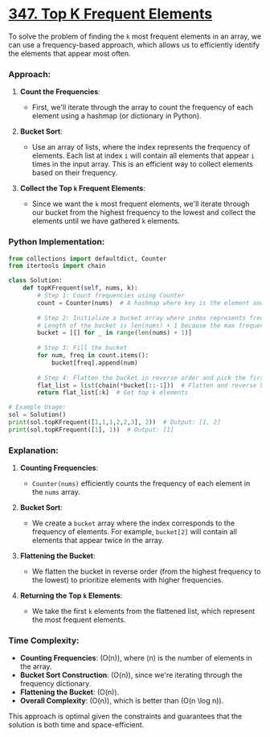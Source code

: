 # [347. Top K Frequent Elements](https://leetcode.com/problems/top-k-frequent-elements/description/)

To solve the problem of finding the `k` most frequent elements in an array, we can use a frequency-based approach, which allows us to efficiently identify the elements that appear most often.

### Approach:

1. **Count the Frequencies**:
   - First, we'll iterate through the array to count the frequency of each element using a hashmap (or dictionary in Python).

2. **Bucket Sort**:
   - Use an array of lists, where the index represents the frequency of elements. Each list at index `i` will contain all elements that appear `i` times in the input array. This is an efficient way to collect elements based on their frequency.

3. **Collect the Top `k` Frequent Elements**:
   - Since we want the `k` most frequent elements, we'll iterate through our bucket from the highest frequency to the lowest and collect the elements until we have gathered `k` elements.

### Python Implementation:

```python
from collections import defaultdict, Counter
from itertools import chain

class Solution:
    def topKFrequent(self, nums, k):
        # Step 1: Count frequencies using Counter
        count = Counter(nums)  # A hashmap where key is the element and value is its frequency
        
        # Step 2: Initialize a bucket array where index represents frequency
        # Length of the bucket is len(nums) + 1 because the max frequency of any element can be len(nums)
        bucket = [[] for _ in range(len(nums) + 1)]
        
        # Step 3: Fill the bucket
        for num, freq in count.items():
            bucket[freq].append(num)
        
        # Step 4: Flatten the bucket in reverse order and pick the first k elements
        flat_list = list(chain(*bucket[::-1]))  # Flatten and reverse bucket
        return flat_list[:k]  # Get top k elements

# Example Usage:
sol = Solution()
print(sol.topKFrequent([1,1,1,2,2,3], 2))  # Output: [1, 2]
print(sol.topKFrequent([1], 1))  # Output: [1]
```

### Explanation:

1. **Counting Frequencies**:
   - `Counter(nums)` efficiently counts the frequency of each element in the `nums` array.

2. **Bucket Sort**:
   - We create a `bucket` array where the index corresponds to the frequency of elements. For example, `bucket[2]` will contain all elements that appear twice in the array.

3. **Flattening the Bucket**:
   - We flatten the bucket in reverse order (from the highest frequency to the lowest) to prioritize elements with higher frequencies.

4. **Returning the Top `k` Elements**:
   - We take the first `k` elements from the flattened list, which represent the most frequent elements.

### Time Complexity:

- **Counting Frequencies**: \(O(n)\), where \(n\) is the number of elements in the array.
- **Bucket Sort Construction**: \(O(n)\), since we're iterating through the frequency dictionary.
- **Flattening the Bucket**: \(O(n)\).
- **Overall Complexity**: \(O(n)\), which is better than \(O(n \log n)\).

This approach is optimal given the constraints and guarantees that the solution is both time and space-efficient.
